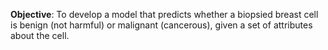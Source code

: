 
**Objective**: To develop a model that predicts whether a biopsied breast cell is benign (not harmful) or malignant (cancerous), given a set of attributes about the cell.
